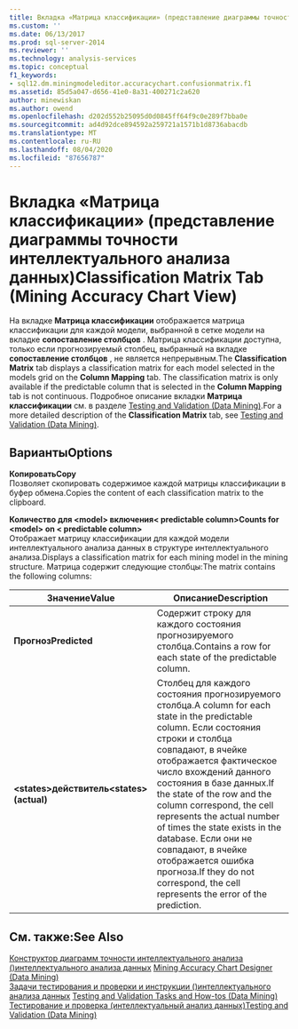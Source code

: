 ```yaml
---
title: Вкладка «Матрица классификации» (представление диаграммы точности интеллектуального анализа данных) | Документация Майкрософт
ms.custom: ''
ms.date: 06/13/2017
ms.prod: sql-server-2014
ms.reviewer: ''
ms.technology: analysis-services
ms.topic: conceptual
f1_keywords:
- sql12.dm.miningmodeleditor.accuracychart.confusionmatrix.f1
ms.assetid: 85d5a047-d656-41e0-8a31-400271c2a620
author: minewiskan
ms.author: owend
ms.openlocfilehash: d202d552b25095d0d0845ff64f9c0e289f7bba0e
ms.sourcegitcommit: ad4d92dce894592a259721a1571b1d8736abacdb
ms.translationtype: MT
ms.contentlocale: ru-RU
ms.lasthandoff: 08/04/2020
ms.locfileid: "87656787"
---
```

# <a name="classification-matrix-tab-mining-accuracy-chart-view"></a><span data-ttu-id="a54c2-102">Вкладка «Матрица классификации» (представление диаграммы точности интеллектуального анализа данных)</span><span class="sxs-lookup"><span data-stu-id="a54c2-102">Classification Matrix Tab (Mining Accuracy Chart View)</span></span>
  <span data-ttu-id="a54c2-103">На вкладке **Матрица классификации** отображается матрица классификации для каждой модели, выбранной в сетке модели на вкладке **сопоставление столбцов** . Матрица классификации доступна, только если прогнозируемый столбец, выбранный на вкладке **сопоставление столбцов** , не является непрерывным.</span><span class="sxs-lookup"><span data-stu-id="a54c2-103">The **Classification Matrix** tab displays a classification matrix for each model selected in the models grid on the **Column Mapping** tab. The classification matrix is only available if the predictable column that is selected in the **Column Mapping** tab is not continuous.</span></span> <span data-ttu-id="a54c2-104">Подробное описание вкладки **Матрица классификации** см. в разделе [Testing and Validation &#40;Data Mining&#41;](data-mining/testing-and-validation-data-mining.md).</span><span class="sxs-lookup"><span data-stu-id="a54c2-104">For a more detailed description of the **Classification Matrix** tab, see [Testing and Validation &#40;Data Mining&#41;](data-mining/testing-and-validation-data-mining.md).</span></span>  
  
## <a name="options"></a><span data-ttu-id="a54c2-105">Варианты</span><span class="sxs-lookup"><span data-stu-id="a54c2-105">Options</span></span>  
 <span data-ttu-id="a54c2-106">**Копировать**</span><span class="sxs-lookup"><span data-stu-id="a54c2-106">**Copy**</span></span>  
 <span data-ttu-id="a54c2-107">Позволяет скопировать содержимое каждой матрицы классификации в буфер обмена.</span><span class="sxs-lookup"><span data-stu-id="a54c2-107">Copies the content of each classification matrix to the clipboard.</span></span>  
  
 <span data-ttu-id="a54c2-108">**Количество для \<model> включения\< predictable column>**</span><span class="sxs-lookup"><span data-stu-id="a54c2-108">**Counts for \<model> on \< predictable column>**</span></span>  
 <span data-ttu-id="a54c2-109">Отображает матрицу классификации для каждой модели интеллектуального анализа данных в структуре интеллектуального анализа.</span><span class="sxs-lookup"><span data-stu-id="a54c2-109">Displays a classification matrix for each mining model in the mining structure.</span></span> <span data-ttu-id="a54c2-110">Матрица содержит следующие столбцы:</span><span class="sxs-lookup"><span data-stu-id="a54c2-110">The matrix contains the following columns:</span></span>  
  
|<span data-ttu-id="a54c2-111">Значение</span><span class="sxs-lookup"><span data-stu-id="a54c2-111">Value</span></span>|<span data-ttu-id="a54c2-112">Описание</span><span class="sxs-lookup"><span data-stu-id="a54c2-112">Description</span></span>|  
|-----------|-----------------|  
|<span data-ttu-id="a54c2-113">**Прогноз**</span><span class="sxs-lookup"><span data-stu-id="a54c2-113">**Predicted**</span></span>|<span data-ttu-id="a54c2-114">Содержит строку для каждого состояния прогнозируемого столбца.</span><span class="sxs-lookup"><span data-stu-id="a54c2-114">Contains a row for each state of the predictable column.</span></span>|  
|<span data-ttu-id="a54c2-115">**\<states>действитель**</span><span class="sxs-lookup"><span data-stu-id="a54c2-115">**\<states> (actual)**</span></span>|<span data-ttu-id="a54c2-116">Столбец для каждого состояния прогнозируемого столбца.</span><span class="sxs-lookup"><span data-stu-id="a54c2-116">A column for each state in the predictable column.</span></span> <span data-ttu-id="a54c2-117">Если состояния строки и столбца совпадают, в ячейке отображается фактическое число вхождений данного состояния в базе данных.</span><span class="sxs-lookup"><span data-stu-id="a54c2-117">If the state of the row and the column correspond, the cell represents the actual number of times the state exists in the database.</span></span> <span data-ttu-id="a54c2-118">Если они не совпадают, в ячейке отображается ошибка прогноза.</span><span class="sxs-lookup"><span data-stu-id="a54c2-118">If they do not correspond, the cell represents the error of the prediction.</span></span>|  
  
## <a name="see-also"></a><span data-ttu-id="a54c2-119">См. также:</span><span class="sxs-lookup"><span data-stu-id="a54c2-119">See Also</span></span>  
 <span data-ttu-id="a54c2-120">[Конструктор диаграмм точности интеллектуального анализа &#40;&#41;интеллектуального анализа данных](mining-accuracy-chart-designer-data-mining.md) </span><span class="sxs-lookup"><span data-stu-id="a54c2-120">[Mining Accuracy Chart Designer &#40;Data Mining&#41;](mining-accuracy-chart-designer-data-mining.md) </span></span>  
 <span data-ttu-id="a54c2-121">[Задачи тестирования и проверки и инструкции &#40;&#41;интеллектуального анализа данных](data-mining/testing-and-validation-tasks-and-how-tos-data-mining.md) </span><span class="sxs-lookup"><span data-stu-id="a54c2-121">[Testing and Validation Tasks and How-tos &#40;Data Mining&#41;](data-mining/testing-and-validation-tasks-and-how-tos-data-mining.md) </span></span>  
 [<span data-ttu-id="a54c2-122">Тестирование и проверка (интеллектуальный анализ данных)</span><span class="sxs-lookup"><span data-stu-id="a54c2-122">Testing and Validation &#40;Data Mining&#41;</span></span>](data-mining/testing-and-validation-data-mining.md)  
  
  
